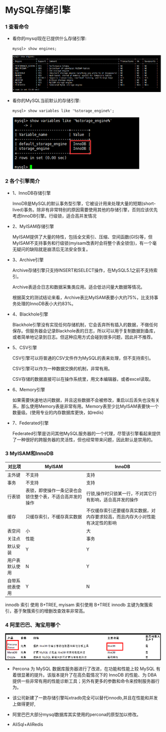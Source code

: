 #  MySQL存储引擎

### 1 查看命令

- 看你的mysql现在已提供什么存储引擎:

  `mysql> show engines;`

  ![img](assets/A6ABEC62-5404-4727-8349-8F133A1EC440.png) 

- 看你的MySQL当前默认的存储引擎:

  `mysql> show variables like '%storage_engine%';`

  ![img](assets/95A50EB5-0236-4FAB-BF1C-BB8721082961.png) 

### 2 各个引擎简介

- 1、InnoDB存储引擎

  InnoDB是MySQL的默认事务型引擎，它被设计用来处理大量的短期(short-lived)事务。除非有非常特别的原因需要使用其他的存储引擎，否则应该优先考虑InnoDB引擎。行级锁，适合高并发情况

- 2、MyISAM存储引擎

  MyISAM提供了大量的特性，包括全文索引、压缩、空间函数(GIS)等，但MyISAM不支持事务和行级锁(myisam改表时会将整个表全锁住)，有一个毫无疑问的缺陷就是崩溃后无法安全恢复。

- 3、Archive引擎

  Archive存储引擎只支持INSERT和SELECT操作，在MySQL5.1之前不支持索引。

  Archive表适合日志和数据采集类应用。适合低访问量大数据等情况。

  根据英文的测试结论来看，Archive表比MyISAM表要小大约75%，比支持事务处理的InnoDB表小大约83%。

- 4、Blackhole引擎

  Blackhole引擎没有实现任何存储机制，它会丢弃所有插入的数据，不做任何保存。但服务器会记录Blackhole表的日志，所以可以用于复制数据到备库，或者简单地记录到日志。但这种应用方式会碰到很多问题，因此并不推荐。

- 5、CSV引擎

  CSV引擎可以将普通的CSV文件作为MySQL的表来处理，但不支持索引。

  CSV引擎可以作为一种数据交换的机制，非常有用。

  CSV存储的数据直接可以在操作系统里，用文本编辑器，或者excel读取。

- 6、Memory引擎

  如果需要快速地访问数据，并且这些数据不会被修改，重启以后丢失也没有关系，那么使用Memory表是非常有用。Memory表至少比MyISAM表要快一个数量级。(使用专业的内存数据库更快，如redis)

- 7、Federated引擎

  Federated引擎是访问其他MySQL服务器的一个代理，尽管该引擎看起来提供了一种很好的跨服务器的灵活性，但也经常带来问题，因此默认是禁用的。

### 3 MyISAM和InnoDB

| 对比项         | MyISAM                                                   | InnoDB                                                       |
| -------------- | -------------------------------------------------------- | ------------------------------------------------------------ |
| 主外键         | 不支持                                                   | 支持                                                         |
| 事务           | 不支持                                                   | 支持                                                         |
| 行表锁         | 表锁，即使操作一条记录也会锁住整个表，不适合高并发的操作 | 行锁,操作时只锁某一行，不对其它行有影响，适合高并发的操作    |
| 缓存           | 只缓存索引，不缓存真实数据                               | 不仅缓存索引还要缓存真实数据，对内存要求较高，而且内存大小对性能有决定性的影响 |
| 表空间         | 小                                                       | 大                                                           |
| 关注点         | 性能                                                     | 事务                                                         |
| 默认安装       | Y                                                        | Y                                                            |
| 用户表默认使用 | N                                                        | Y                                                            |
| 自带系统表使用 | Y                                                        | N                                                            |

 innodb 索引 使用 B+TREE, myisam 索引使用 B+TREE
innodb 主键为聚簇索引，基于聚簇索引的增删改查效率非常高。

### 4 阿里巴巴、淘宝用哪个

![img](assets/B6BAD5A1-BBAA-4D8E-A100-878EE08511FD.png) 

  -  Percona 为 MySQL 数据库服务器进行了改进，在功能和性能上较 MySQL 有着很显著的提升。该版本提升了在高负载情况下的 InnoDB 的性能、为 DBA 提供一些非常有用的性能诊断工具；另外有更多的参数和命令来控制服务器行为。

  - 该公司新建了一款存储引擎叫xtradb完全可以替代innodb,并且在性能和并发上做得更好,

  - 阿里巴巴大部分mysql数据库其实使用的percona的原型加以修改。
  - AliSql+AliRedis